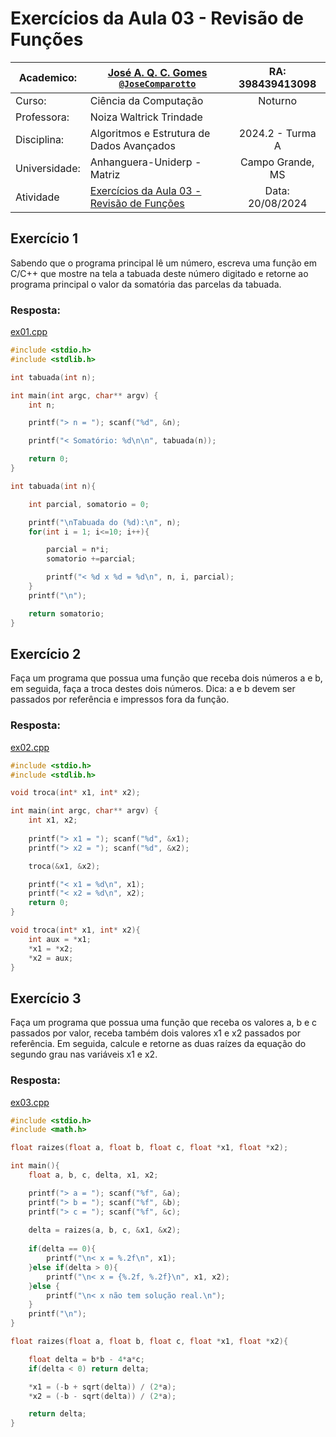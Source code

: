 # Exercícios da Aula 03 - Revisão de Funções

| Academico:    | [José A. Q. C. Gomes <code>@JoseComparotto</code>](https://github.com/JoseComparotto)                                            | RA: 398439413098     |
| ------------- | -------------------------------------------------------------------------------------------------------------------------------- | :------------------: |
| Curso:        | Ciência da Computação                                                                                                            | Noturno              |
| Professora:   | Noiza Waltrick Trindade                                                                                                          |                      |
| Disciplina:   | Algoritmos e Estrutura de Dados Avançados                                                                                        | 2024.2 - Turma A     |
| Universidade: | Anhanguera-Uniderp - Matriz                                                                                                      | Campo Grande, MS     |
| Atividade     | [Exercícios da Aula 03 - Revisão de Funções](../Docs/EDA%20-%20Encontro%2003%20-%20Revis%C3%A3o%20sobre%20fun%C3%A7%C3%B5es.pdf) | Data: 20/08/2024     |

## Exercício 1

Sabendo que o programa principal lê um número, escreva uma função em C/C++ que mostre na tela a tabuada deste número digitado e retorne ao programa principal o valor da somatória das parcelas da tabuada.

### Resposta:

[ex01.cpp](./Src/ex01.cpp)
```cpp
#include <stdio.h>
#include <stdlib.h>

int tabuada(int n);

int main(int argc, char** argv) {
    int n;

    printf("> n = "); scanf("%d", &n);

    printf("< Somatório: %d\n\n", tabuada(n));

	return 0;
}

int tabuada(int n){

    int parcial, somatorio = 0;

    printf("\nTabuada do (%d):\n", n);
    for(int i = 1; i<=10; i++){

        parcial = n*i;
        somatorio +=parcial;  

        printf("< %d x %d = %d\n", n, i, parcial);
    }
    printf("\n");

    return somatorio;
}
```

## Exercício 2

Faça um programa que possua uma função que receba dois números a e b, em seguida, faça a troca destes dois números. Dica: a e b devem ser passados por referência e impressos fora da função.

### Resposta:

[ex02.cpp](./Src/ex02.cpp)
```cpp
#include <stdio.h>
#include <stdlib.h>

void troca(int* x1, int* x2);

int main(int argc, char** argv) {
    int x1, x2;
    
    printf("> x1 = "); scanf("%d", &x1);
    printf("> x2 = "); scanf("%d", &x2);

    troca(&x1, &x2);

    printf("< x1 = %d\n", x1);
    printf("< x2 = %d\n", x2);
	return 0;
}

void troca(int* x1, int* x2){
    int aux = *x1;
    *x1 = *x2;
    *x2 = aux;
}
```

## Exercício 3

Faça um programa que possua uma função que receba os valores a, b e c passados por valor, receba também dois valores x1 e x2 passados por referência. Em seguida, calcule e retorne as duas raízes da equação do segundo grau nas variáveis x1 e x2.

### Resposta:

[ex03.cpp](./Src/ex03.cpp)
```cpp
#include <stdio.h>
#include <math.h>

float raizes(float a, float b, float c, float *x1, float *x2);

int main(){
    float a, b, c, delta, x1, x2;

    printf("> a = "); scanf("%f", &a);
    printf("> b = "); scanf("%f", &b);
    printf("> c = "); scanf("%f", &c);
    
    delta = raizes(a, b, c, &x1, &x2);
    
    if(delta == 0){
        printf("\n< x = %.2f\n", x1);
    }else if(delta > 0){
        printf("\n< x = {%.2f, %.2f}\n", x1, x2);
    }else {
        printf("\n< x não tem solução real.\n");
    }
    printf("\n");
}

float raizes(float a, float b, float c, float *x1, float *x2){

    float delta = b*b - 4*a*c;
    if(delta < 0) return delta;

    *x1 = (-b + sqrt(delta)) / (2*a);
    *x2 = (-b - sqrt(delta)) / (2*a);

    return delta;
}
```
